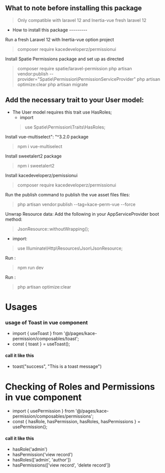 ## What to note before installing this package

> Only compatible with laravel 12 and Inertia-vue fresh laravel 12

* How to install this package ---------

Run a fresh Laravel 12 with Inertia-vue option project
> composer require kacedeveloperz/permissionui


Install Spatie Permissions package and set up as directed
> composer require spatie/laravel-permission
> php artisan vendor:publish --provider="Spatie\Permission\PermissionServiceProvider"
> php artisan optimize:clear
> php artisan migrate

## Add the necessary trait to your User model:
* The User model requires this trait
    use HasRoles;
    * import 
    > use Spatie\Permission\Traits\HasRoles;


Install vue-multiselect": "^3.2.0 package 
> npm i vue-multiselect

Install sweetalert2 package 
> npm i sweetalert2


Install kacedeveloperz/pemissionui
> composer require kacedeveloperz/permissionui

Run the publish command to publish the vue asset files files:
> php artisan vendor:publish --tag=kace-perm-vue --force

Unwrap Resource data: Add the following in your AppServiceProvider boot method:
> JsonResource::withoutWrapping();
* import:
> use Illuminate\Http\Resources\Json\JsonResource;

Run :
> npm run dev

Run : 
> php artisan optimize:clear

# Usages

### usage of Toast in vue component
* import { useToast } from '@/pages/kace-permission/composables/toast';
* const { toast } = useToast();
#### call it like this
* toast("success", "This is a toast message")

# Checking of Roles and Permissions in vue component
* import { usePermission } from '@/pages/kace-permission/composables/permissions';
* const { hasRole, hasPermission, hasRoles, hasPermissions } = usePermission();
#### call it like this
* hasRole('admin')
* hasPermission('view record')
* hasRoles(['admin', 'author'])
* hasPermissions(['view record', 'delete record'])

